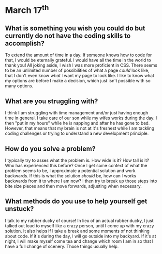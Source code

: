 # March 17<sup>th</sup> #

## What is something you wish you could do but currently do not have the coding skills to accomplish? ##

To extend the amount of time in a day. If someone knows how to code for that, I would be eternally grateful. I would have all the time in the world to thank you! All joking aside, I wish I was more proficient in CSS. There seems to be an unlimited number of possibilities of what a page *could* look like, that I don't even know *what* I want my page to look like. I like to know what my options are before I make a decision, which just isn't possible with so many options.  

## What are you struggling with? ##

I think I am struggling with time management and/or just having enough time in general. I take care of our son while my wifes works during the day. I then "put in my hours" while he is napping and after he has gone to bed. However, that means that my brain is not at it's freshest while I am tackling coding challenges or trying to understand a new development principle. 

## How do you solve a problem? ##

I typically try to asses what the problem is. How wide is it? How tall is it? Who has experienced this before? Once I get some context of what the problem seems to be, I approximate a potential solution and work backwards. If this is what the solution *should* be, how can I works backwards from it to where I am now? I then try to break up those steps into bite size pieces and then move forwards, adjusting when necessary. 

## What methods do you use to help yourself get unstuck? ##

I talk to my rubber ducky of course! In lieu of an actual rubber ducky, I just talked out loud to myself like a crazy person, until I come up with my crazy solution. It also helps if I take a break and some moments of not thinking about code. If it's during the day, I will go outside into my backyard. If it's at night, I will make myself come tea and change which room I am in so that I have a full change of scenery. Those things usually help.
